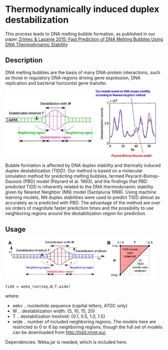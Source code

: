 # Thermodynamically induced duplex destabilization
This process leads to DNA melting bubble formation, as published in our paper [Zrimec & Lapanje 2015: Fast Prediction of DNA Melting Bubbles Using DNA Thermodynamic Stability](https://dx.doi.org/10.1109/TCBB.2015.2396057)

## Description
DNA melting bubbles are the basis of many DNA-protein interactions, such as those in regulatory DNA regions driving gene expression, DNA replication and bacterial horizontal gene transfer. 

<img src="https://github.com/JanZrimec/DNA_melting_bubbles_TIDD/blob/master/Figure1.jpg" width="480">

Bubble formation is affected by DNA duplex stability and thermally induced duplex destabilization (TIDD).
Our method is based on a molecular simulation method for predicting melting bubbles, termed Peyrard-Bishop-Dauxois (PBD) model (Peyrard et al. 1993), and the findings that PBD predicted TIDD is inherently related to the DNA thermodynamic stability given by Nearest Neighbor (NN) model (Santalucia 1998).
Using machine learning models, NN duplex stabilities were used to predict TIDD almost as accurately as is predicted with PBD.
The advantage of the method are over six orders of magnitute faster prediction times and the possibility to use neighboring regions around the destabilization region for prediction.

## Usage
<img src="https://github.com/JanZrimec/DNA_melting_bubbles_TIDD/blob/master/Figure_1.jpg" width="480">

```tidd = weka_run(seq,W,T,wide)```

where:
* sekv	.. nucleotide sequence (capital letters, ATGC only)
* W	.. destabilization width: {5, 10, 15, 20}
* T	.. destabilization treshold: {0.1, 0.5, 1.0, 1.5}
* wide	.. number of included neighboring regions. The models here are restricted to 0 or 6 bp neighboring regions, though the full set of models can be downloaded from http://tidd.immt.eu/.

Dependencies: Weka.jar is needed, which is included here.
